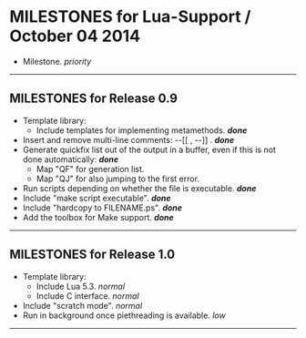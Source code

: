MILESTONES for Lua-Support / October 04 2014
================================================================================

* Milestone. _priority_


--------------------------------------------------------------------------------
MILESTONES for Release 0.9
--------------------------------------------------------------------------------

* Template library:
  - Include templates for implementing metamethods. ___done___
* Insert and remove multi-line comments: --[[ , --]] . ___done___
* Generate quickfix list out of the output in a buffer, even if this is not done automatically: ___done___
  - Map "QF" for generation list.
  - Map "QJ" for also jumping to the first error.
* Run scripts depending on whether the file is executable. ___done___
* Include "make script executable". ___done___
* Include "hardcopy to FILENAME.ps". ___done___
* Add the toolbox for Make support. ___done___


--------------------------------------------------------------------------------
MILESTONES for Release 1.0
--------------------------------------------------------------------------------

* Template library:
  - Include Lua 5.3. _normal_
  - Include C interface. _normal_
* Include "scratch mode". _normal_
* Run in background once piethreading is available. _low_


--------------------------------------------------------------------------------
